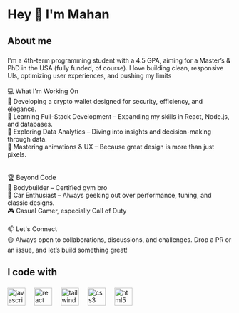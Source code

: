 <h1 align="left">Hey 👋 I'm Mahan</h1>

###

<h2 align="left">About me</h2>

###

<p align="left">I'm a 4th-term programming student with a 4.5 GPA, aiming for a Master’s & PhD in the USA (fully funded, of course). I love building clean, responsive UIs, optimizing user experiences, and pushing my limits<br><br>💻 What I'm Working On<br>🔹 Developing a crypto wallet designed for security, efficiency, and elegance.<br>🔹 Learning Full-Stack Development – Expanding my skills in React, Node.js, and databases.<br>🔹 Exploring Data Analytics – Diving into insights and decision-making through data.<br>🔹 Mastering animations & UX – Because great design is more than just pixels.<br><br><br>🏆 Beyond Code<br>💪 Bodybuilder – Certified gym bro<br>🚗 Car Enthusiast – Always geeking out over performance, tuning, and classic designs.<br>🎮 Casual Gamer, especially Call of Duty <br><br>📫 Let's Connect<br>🟡 Always open to collaborations, discussions, and challenges. Drop a PR or an issue, and let’s build something great!</p>

###

<h2 align="left">I code with</h2>

###

<div align="left">
  <img src="https://skillicons.dev/icons?i=js" height="40" alt="javascript logo"  />
  <img width="12" />
  <img src="https://skillicons.dev/icons?i=react" height="40" alt="react logo"  />
  <img width="12" />
  <img src="https://cdn.simpleicons.org/tailwindcss/06B6D4" height="40" alt="tailwindcss logo"  />
  <img width="12" />
  <img src="https://skillicons.dev/icons?i=css" height="40" alt="css3 logo"  />
  <img width="12" />
  <img src="https://skillicons.dev/icons?i=html" height="40" alt="html5 logo"  />
</div>

###


